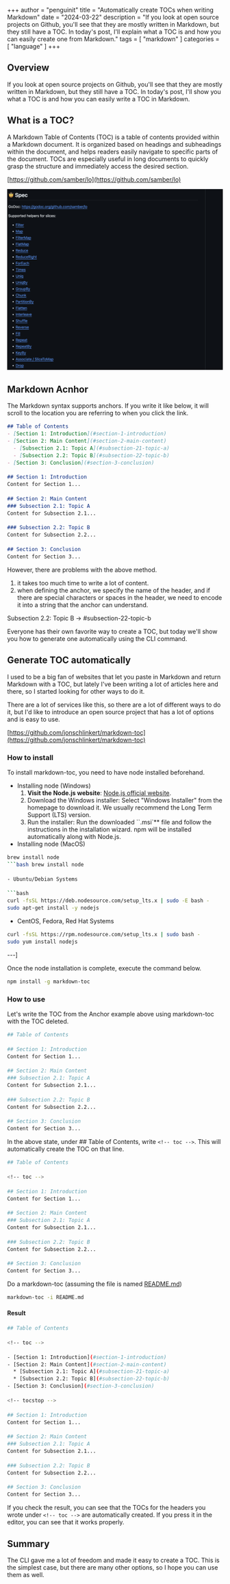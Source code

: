 +++
author = "penguinit"
title = "Automatically create TOCs when writing Markdown"
date = "2024-03-22"
description = "If you look at open source projects on Github, you'll see that they are mostly written in Markdown, but they still have a TOC. In today's post, I'll explain what a TOC is and how you can easily create one from Markdown."
tags = [
"markdown"
]
categories = [
"language"
]
+++

## Overview
If you look at open source projects on Github, you'll see that they are mostly written in Markdown, but they still have a TOC. In today's post, I'll show you what a TOC is and how you can easily write a TOC in Markdown.

## What is a TOC?
A Markdown Table of Contents (TOC) is a table of contents provided within a Markdown document. It is organized based on headings and subheadings within the document, and helps readers easily navigate to specific parts of the document. TOCs are especially useful in long documents to quickly grasp the structure and immediately access the desired section.

[https://github.com/samber/lo](https://github.com/samber/lo)

![Untitled](images/Untitled.png)

## Markdown Acnhor
The Markdown syntax supports anchors. If you write it like below, it will scroll to the location you are referring to when you click the link.

```markdown
## Table of Contents
- [Section 1: Introduction](#section-1-introduction)
- [Section 2: Main Content](#section-2-main-content)
  - [Subsection 2.1: Topic A](#subsection-21-topic-a)
  - [Subsection 2.2: Topic B](#subsection-22-topic-b)
- [Section 3: Conclusion](#section-3-conclusion)

## Section 1: Introduction
Content for Section 1...

## Section 2: Main Content
### Subsection 2.1: Topic A
Content for Subsection 2.1...

### Subsection 2.2: Topic B
Content for Subsection 2.2...

## Section 3: Conclusion
Content for Section 3...

```

However, there are problems with the above method.

1. it takes too much time to write a lot of content.
2. when defining the anchor, we specify the name of the header, and if there are special characters or spaces in the header, we need to encode it into a string that the anchor can understand.

Subsection 2.2: Topic B → #subsection-22-topic-b

Everyone has their own favorite way to create a TOC, but today we'll show you how to generate one automatically using the CLI command.

## Generate TOC automatically
I used to be a big fan of websites that let you paste in Markdown and return Markdown with a TOC, but lately I've been writing a lot of articles here and there, so I started looking for other ways to do it.

There are a lot of services like this, so there are a lot of different ways to do it, but I'd like to introduce an open source project that has a lot of options and is easy to use.

[https://github.com/jonschlinkert/markdown-toc](https://github.com/jonschlinkert/markdown-toc)

### How to install
To install markdown-toc, you need to have node installed beforehand.

- Installing node (Windows)
  1. **Visit the Node.js website**: [Node.js official website](https://nodejs.org/).
  2. Download the Windows installer: Select "Windows Installer" from the homepage to download it. We usually recommend the Long Term Support (LTS) version.
  3. Run the installer: Run the downloaded ``.msi`** file and follow the instructions in the installation wizard. npm will be installed automatically along with Node.js.
- Installing node (MacOS)

```bash
brew install node
```bash brew install node

- Ubuntu/Debian Systems

```bash
curl -fsSL https://deb.nodesource.com/setup_lts.x | sudo -E bash -
sudo apt-get install -y nodejs
```

- CentOS, Fedora, Red Hat Systems

```bash
curl -fsSL https://rpm.nodesource.com/setup_lts.x | sudo bash -
sudo yum install nodejs
```

---]

Once the node installation is complete, execute the command below.

```bash
npm install -g markdown-toc
```

### How to use
Let's write the TOC from the Anchor example above using markdown-toc with the TOC deleted.

```bash
## Table of Contents

## Section 1: Introduction
Content for Section 1...

## Section 2: Main Content
### Subsection 2.1: Topic A
Content for Subsection 2.1...

### Subsection 2.2: Topic B
Content for Subsection 2.2...

## Section 3: Conclusion
Content for Section 3...
```

In the above state, under ## Table of Contents, write `<!-- toc -->`. This will automatically create the TOC on that line.

```bash
## Table of Contents

<!-- toc -->

## Section 1: Introduction
Content for Section 1...

## Section 2: Main Content
### Subsection 2.1: Topic A
Content for Subsection 2.1...

### Subsection 2.2: Topic B
Content for Subsection 2.2...

## Section 3: Conclusion
Content for Section 3...
```

Do a markdown-toc (assuming the file is named [README.md](http://README.md))

```bash
markdown-toc -i README.md
```

#### Result
```bash
## Table of Contents

<!-- toc -->

- [Section 1: Introduction](#section-1-introduction)
- [Section 2: Main Content](#section-2-main-content)
  * [Subsection 2.1: Topic A](#subsection-21-topic-a)
  * [Subsection 2.2: Topic B](#subsection-22-topic-b)
- [Section 3: Conclusion](#section-3-conclusion)

<!-- tocstop -->

## Section 1: Introduction
Content for Section 1...

## Section 2: Main Content
### Subsection 2.1: Topic A
Content for Subsection 2.1...

### Subsection 2.2: Topic B
Content for Subsection 2.2...

## Section 3: Conclusion
Content for Section 3...
```

If you check the result, you can see that the TOCs for the headers you wrote under `<!-- toc -->` are automatically created. If you press it in the editor, you can see that it works properly.

## Summary
The CLI gave me a lot of freedom and made it easy to create a TOC. This is the simplest case, but there are many other options, so I hope you can use them as well.